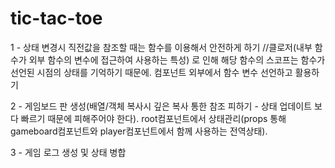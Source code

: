 # tic-tac-toe

1 - 상태 변경시 직전값을 참조할 때는 함수를 이용해서 안전하게 하기 //클로저(내부 함수가 외부 함수의 변수에 접근하여 사용하는 특성) 로 인해 해당 함수의 스코프는 함수가 선언된 시점의 상태를 기억하기 때문에.
컴포넌트 외부에서 함수 변수 선언하고 활용하기

2 - 게임보드 판 생성(배열/객체 복사시 깊은 복사 통한 참조 피하기 - 상태 업데이트 보다 빠르기 때문에 피해주어야 한다). root컴포넌트에서 상태관리(props 통해 gameboard컴포넌트와 player컴포넌트에서 함께 사용하는 전역상태).

3 - 게임 로그 생성 및 상태 병합
